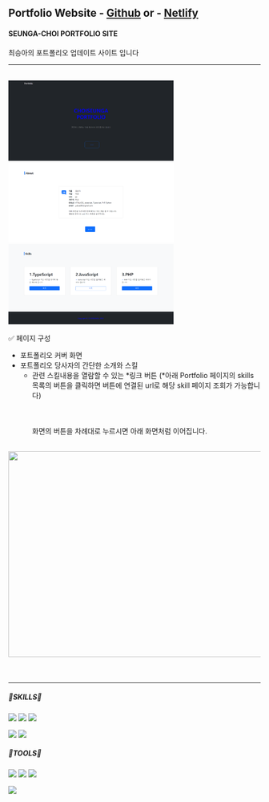 ##  Portfolio Website - <a href="https://seungachoi0925.github.io/HTML-CSS/">Github</a> or - <a href="https://sample-seungachoi0925.netlify.app/">Netlify</a>

#### SEUNGA-CHOI PORTFOLIO SITE
최승아의 포트폴리오 업데이트 사이트 입니다



<hr>



<BR> 
<img src="images\p화면.png" width="330" height="160"> <img src="images\p2.png"  width="330" height="160"> <img src="images\p3.png" width="330" height="160">
    
<br>
  
 ✅ 페이지 구성
- 포트폴리오 커버 화면
- 포트폴리오 당사자의 간단한 소개와 스킬
  - 관련 스킬내용을 열람할 수 있는 *링크 버튼
 (*아래 Portfolio 페이지의 skills 목록의 버튼을 클릭하면 버튼에 연결된 url로 해당 skill 페이지 조회가 가능합니다)<br><br><br><br>
    화면의 버튼을 차례대로 누르시면 아래 화면처럼 이어집니다.<br>
<br>
    
<img src="https://user-images.githubusercontent.com/112832677/205490672-b2f2a487-fea5-4ef0-be0d-f2ba738a65ba.gif" width="760" height="410">
  <br><br><br>

  <hr>
  
##### 🌟SKILLS🌟
  
<img src="https://img.shields.io/badge/HTML5-E34F2?style=flat&logo=HTML5&logoColor=blue"/> <img src="https://img.shields.io/badge/CSS3-1572B6?style=flat&logo=CSS3&logoColor=yello"/> <img src="https://img.shields.io/badge/JavaScript-F7DF1E?style=flat&logo=JavaScript&logoColor=white"/>
  
<img src="https://img.shields.io/badge/PHP-777BB4?style=flat&logo=PHP&logoColor=PINK"/> <img src="https://img.shields.io/badge/TypeScript-3178C6?style=flat&logo=TypeScript&logoColor=green"/>

##### 🌟TOOLS🌟 
<img src="https://img.shields.io/badge/Visual studio Code-007ACC?style=flat&logo=Visual studio Code&logoColor=skyblue"/> <img src="https://img.shields.io/badge/Visual Studio-5C2D91?style=flat&logo=Visual Studio&logoColor=violet"/> <img src="https://img.shields.io/badge/GitHub-181717?style=flat&logo=GitHub&logoColor=ivory"/> 
    
 <img src="https://github-readme-stats.vercel.app/api?username=SEUNGACHOI0925&show_icons=true">   
    
<br><br><br>
    
